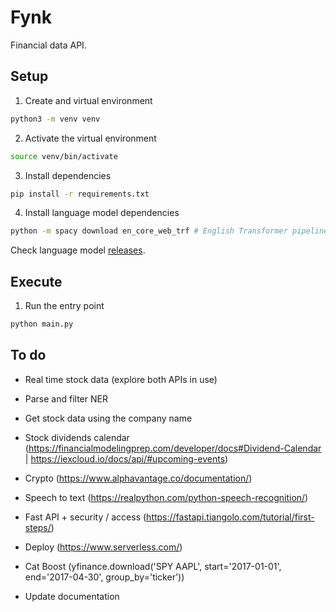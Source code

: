 # Fynk

Financial data API.

## Setup

1. Create and virtual environment

```sh
python3 -m venv venv
```

2. Activate the virtual environment

```sh
source venv/bin/activate
```

3. Install dependencies

```sh
pip install -r requirements.txt
```

4. Install language model dependencies

```sh
python -m spacy download en_core_web_trf # English Transformer pipeline, Roberta base
```

Check language model [releases](https://github.com/explosion/spacy-models/releases).

## Execute

1. Run the entry point

```sh
python main.py
```

## To do

- Real time stock data (explore both APIs in use)

- Parse and filter NER

- Get stock data using the company name

- Stock dividends calendar (https://financialmodelingprep.com/developer/docs#Dividend-Calendar | https://iexcloud.io/docs/api/#upcoming-events)

- Crypto (https://www.alphavantage.co/documentation/)

- Speech to text (https://realpython.com/python-speech-recognition/)

- Fast API + security / access (https://fastapi.tiangolo.com/tutorial/first-steps/)

- Deploy (https://www.serverless.com/)

- Cat Boost (yfinance.download('SPY AAPL', start='2017-01-01', end='2017-04-30', group_by='ticker'))

- Update documentation